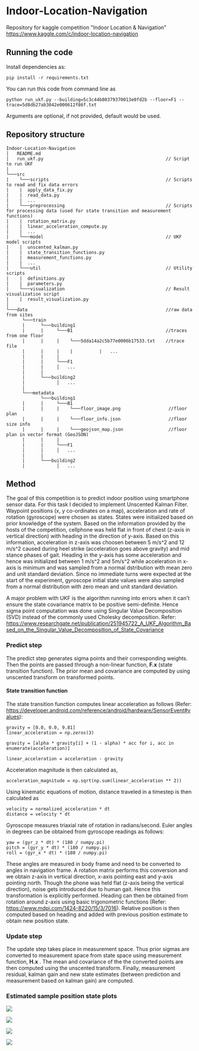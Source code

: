 # Indoor-Location-Navigation
Repository for kaggle competition "Indoor Location &amp; Navigation" https://www.kaggle.com/c/indoor-location-navigation

## Running the code

Install dependencies as:

```
pip install -r requirements.txt
```

You can run this code from command line as

```
python run_ukf.py --building=5c3c44b80379370013e0fd2b --floor=F1 --trace=5d8db27ab3042e000612f86f.txt
```

Arguments are optional, if not provided, default would be used.

## Repository structure
```
Indoor-Location-Navigation
│   README.md
|   run_ukf.py                                              // Script to run UKF
|
└───src
|    └───scripts                                            // Scripts to read and fix data errors
|    |  apply_data_fix.py
|    |  read_data.py
|    |  ...
|    └───preprocessing                                      // Scripts for processing data (used for state transition and measurement functions)
|    |  rotation_matrix.py
|    |  linear_acceleration_compute.py
|    |  ...
|    └───model                                              // UKF model scripts
|    |  unscented_kalman.py
|    |  state_transition_functions.py
|    |  measurement_functions.py
|    |  ...
|    └───util                                               // Utility scripts
|    |  definitions.py
|    |  parameters.py
|    └───visualization                                      // Result visualization script
|    |  result_visualization.py
│
└───data                                                    //raw data from sites
      └───train
      |      └───building1
      |      |     └───B1                                   //traces from one floor
      |      |     |    └───5dda14a2c5b77e0006b17533.txt    //trace file
      |      |     |    |          |   ...
      |      |     |
      |      |     └───F1
      |      |     │   ...
      |      |
      |      └───building2
      |            │   ...
      |
      └───metadata
             └───building1
      |      |     └───B1                                               
      |      |     |    └───floor_image.png                  //floor plan
      |      |     |    └───floor_info.json                  //floor size info
      |      |     |    └───geojson_map.json                 //floor plan in vector format (GeoJSON)
      |      |     |
      |      |     └───F1
      |      |     │   ...
      |      |
      |      └───building2
      |            │   ...
```


## Method
The goal of this competition is to predict indoor position using smartphone sensor data. For this task I decided to implement Unscented Kalman Filter. Waypoint positions (x, y co-ordinates on a map), acceleration and rate of rotation (gyroscope) were chosen as states. States were initialized based on prior knowledge of the system. Based on the information provided by the hosts of the competition, cellphone was held flat in front of chest (z-axis in vertical direction) with heading in the direction of y-axis. Based on this information, acceleration in z-axis was choosen between 5 m/s^2 and 12 m/s^2 caused during heel strike (acceleration goes above gravity) and mid stance phases of gait. Heading in the y-axis has some acceleration and hence was initialized between 1 m/s^2 and 5m/s^2 while acceleration in x-axis is minimum and was sampled from a normal dstribution with mean zero and unit standard deviation. Since no immediate turns were expected at the start of the experiment, gyroscope initial state values were also sampled from a normal distribution with zero mean and unit standard deviation.

A major problem with UKF is the algorithm running into errors when it can't ensure the state covariance matrix to be positive semi-definite. Hence sigma point computation was done using Singular Value Decomposition (SVD) instead of the commonly used Cholesky decomposition. Refer: https://www.researchgate.net/publication/251945722_A_UKF_Algorithm_Based_on_the_Singular_Value_Decomposition_of_State_Covariance

### Predict step
The predict step generates sigma points and their corresponding weights. Then the points are passed through a non-linear function, **F.x** (state transition function). The prior mean and covariance are computed by using unscented transform on transformed points.

#### State transition function

The state transition function computes linear acceleration as follows (Refer: https://developer.android.com/reference/android/hardware/SensorEvent#values):

```
gravity = [0.0, 0.0, 9.81]
linear_acceleration = np.zeros(3)
```
```
gravity = [alpha * gravity[i] + (1 - alpha) * acc for i, acc in enumerate(acceleration)]
```
```
linear_acceleration = acceleration - gravity
```

Acceleration magnitude is then calculated as,

```
acceleration_magnitude = np.sqrt(np.sum(linear_acceleration ** 2))

```

Using kinematic equations of motion, distance traveled in a timestep is then calculated as 

```
velocity = normalized_acceleration * dt
distance = velocity * dt
```

Gyroscope measures triaxial rate of rotation in radians/second. Euler angles in degrees can be obtained from gyroscope readings as follows:

```
yaw = (gyr_z * dt) * (180 / numpy.pi)
pitch = (gyr_y * dt) * (180 / numpy.pi) 
roll = (gyr_x * dt) * (180 / numpy.pi)
```

These angles are measured in body frame and need to be converted to angles in navigation frame. A rotation matrix performs this conversion and we obtain z-axis in vertical direction, x-axis pointing east and y-axis pointing north. Though the phone was held flat (z-axis being the vertical direction), noise gets introduced due to human gait. Hence this transformation is explicitly performed. Heading can then be obtained from rotation around z-axis using basic trigonometric functions (Refer: https://www.mdpi.com/1424-8220/15/3/7016). Relative position is then computed based on heading and added with previous position estimate to obtain new position state.

### Update step

The update step takes place in measurement space. Thus prior sigmas are converted to measurement space from state space using measurement function, **H.x** . The mean and covariance of the the converted points are then computed using the unscented transform. Finally, measurement residual, kalman gain and new state estimates (between prediction and measurement based on kalman gain) are computed.

### Estimated sample position state plots 

![](https://i.imgur.com/3aY4RC1.png)

![](https://i.imgur.com/7lnrca2.png)

![](https://i.imgur.com/jhcpcUG.png)

![](https://i.imgur.com/KKbtZJv.png)
